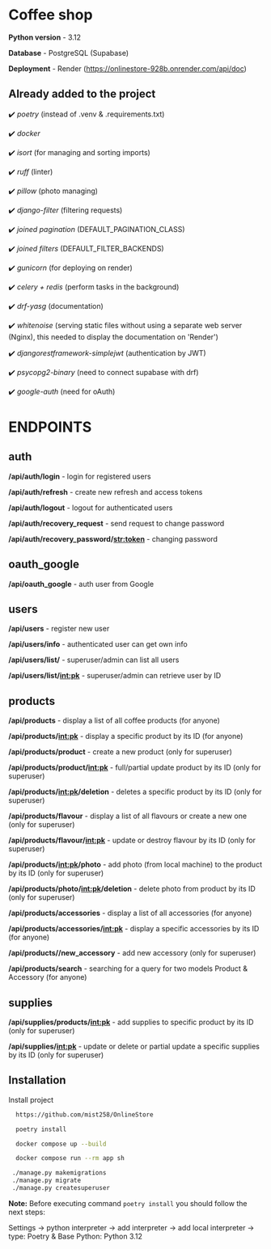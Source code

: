 # Coffee shop
**Python version** - 3.12

**Database** - PostgreSQL (Supabase)

**Deployment** - Render (https://onlinestore-928b.onrender.com/api/doc)


## Already added to the project
 
✔️ *poetry* (instead of .venv & .requirements.txt)

✔️ *docker*

✔️ *isort* (for managing and sorting imports)

✔️ *ruff* (linter)

✔️ *pillow* (photo managing)
  
✔️ *django-filter* (filtering requests)

✔️ *joined pagination* (DEFAULT_PAGINATION_CLASS)
  
✔️ *joined filters* (DEFAULT_FILTER_BACKENDS)

✔️ *gunicorn* (for deploying on render)

✔️ *celery + redis* (perform tasks in the background)

✔️ *drf-yasg* (documentation)

✔️ *whitenoise* (serving static files without using a separate web server (Nginx),
this needed to display the documentation on 'Render')

✔️ *djangorestframework-simplejwt* (authentication by JWT)

✔️ *psycopg2-binary* (need to connect supabase with drf)

✔️ *google-auth* (need for oAuth)

# ENDPOINTS

## auth

**/api/auth/login** - login for registered users

**/api/auth/refresh** - create new refresh and access tokens

**/api/auth/logout** - logout for authenticated users

**/api/auth/recovery_request** - send request to change password

**/api/auth/recovery_password/<str:token>** - changing password 


## oauth_google

**/api/oauth_google** - auth user from Google


## users

**/api/users** - register new user

**/api/users/info** - authenticated user can get own info

**/api/users/list/** - superuser/admin can list all users

**/api/users/list/<int:pk>** - superuser/admin can retrieve user by ID


## products

**/api/products** - display a list of all coffee products (for anyone)

**/api/products/<int:pk>** - display a specific product by its ID (for anyone)

**/api/products/product** - create a new product (only for superuser)

**/api/products/product/<int:pk>** -  full/partial update product by  its ID  (only for superuser)

**/api/products/<int:pk>/deletion** - deletes a specific product by its ID (only for superuser)

**/api/products/flavour** - display a list of all flavours or create a new one (only for superuser)

**/api/products/flavour/<int:pk>** - update or destroy flavour by its ID (only for superuser)

**/api/products/<int:pk>/photo** - add photo (from local machine) to the product by its ID (only for superuser)

**/api/products/photo/<int:pk>/deletion** - delete photo from product by its ID (only for superuser)

**/api/products/accessories** - display a list of all accessories (for anyone)

**/api/products/accessories/<int:pk>** - display a specific accessories by its ID (for anyone)

**/api/products//new_accessory** -  add new accessory (only for superuser)

**/api/products/search** - searching for a query for two models Product & Accessory (for anyone)



## supplies

**/api/supplies/products/<int:pk>** - add supplies to specific product by its ID  (only for superuser)

**/api/supplies/<int:pk>** - update or delete or partial update a specific supplies by its ID (only for superuser)



## Installation

Install project 

```bash
  https://github.com/mist258/OnlineStore

  poetry install

  docker compose up --build 

  docker compose run --rm app sh

 ./manage.py makemigrations
 ./manage.py migrate
 ./manage.py createsuperuser


```

**Note:** Before executing command `poetry install` you should follow the next steps:

Settings -> python interpreter -> add interpreter -> 
add local interpreter -> type: Poetry & Base Python: Python 3.12

